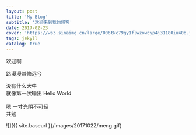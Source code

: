 ```yaml
---
layout: post
title: 'My Blog'
subtitle: '欢迎来到我的博客'
date: 2017-02-23
cover: 'https://ws3.sinaimg.cn/large/006tNc79gy1flwzowcyp4j31180iu40b.jpg'
tags: jekyll
catalog: true
---
```

欢迎啊


路漫漫其修远兮

没有什么大牛 <br/>
就像第一次输出 Hello World <br/>
<br/>
嗯 一寸光阴不可轻 <br/>
共勉 <br/>

![]({{ site.baseurl }}/images/20171022/meng.gif)